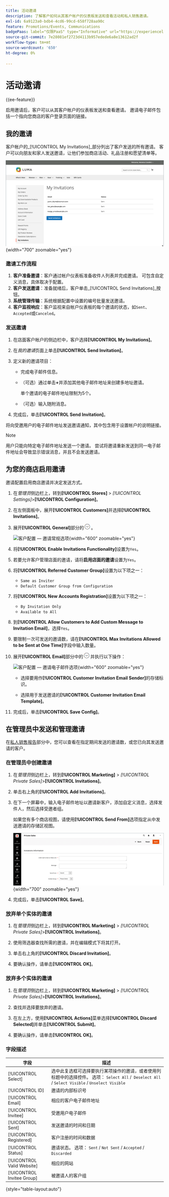 ```yaml
---
title: 活动邀请
description: 了解客户如何从其客户帐户的仪表板发送和查看活动和私人销售邀请。
exl-id: 6a9123a0-bdb4-4cd6-99cd-658f728aa90c
feature: Promotions/Events, Communications
badgePaas: label="仅限PaaS" type="Informative" url="https://experienceleague.adobe.com/en/docs/commerce/user-guides/product-solutions" tooltip="仅适用于云项目(Adobe管理的PaaS基础架构)和内部部署项目上的Adobe Commerce 。"
source-git-commit: 7e28081ef2723d4113b957edede6a8e13612ad2f
workflow-type: tm+mt
source-wordcount: '650'
ht-degree: 0%

---
```


# 活动邀请

{{ee-feature}}

启用邀请后，客户可以从其客户帐户的仪表板发送和查看邀请。 邀请电子邮件包括一个指向您商店的客户登录页面的链接。

## 我的邀请

客户帐户的&#x200B;_[!UICONTROL My Invitations]_部分列出了客户发送的所有邀请。 客户可以向朋友和家人发送邀请，让他们参加商店活动、礼品注册和愿望清单等。

![我的邀请](./assets/account-dashboard-my-invitations.png){width="700" zoomable="yes"}

### 邀请工作流程

1. **客户准备邀请**：客户通过帐户仪表板准备收件人列表并完成邀请。 可包含自定义消息，具体取决于配置。
1. **客户发送邀请**：准备就绪后，客户单击&#x200B;_[!UICONTROL Send Invitations]_按钮。
1. **系统管理传输**：系统根据配置中设置的编号批量发送邀请。
1. **客户监视响应**：客户监视来自帐户仪表板的每个邀请的状态，如`Sent`、`Accepted`或`Canceled`。

### 发送邀请

1. 在店面客户帐户的侧边栏中，客户选择&#x200B;**[!UICONTROL My Invitations]**。

1. 在&#x200B;_我的邀请_&#x200B;页面上单击&#x200B;**[!UICONTROL Send Invitation]**。

1. 定义新的邀请项目：

   - 完成电子邮件信息。

   - （可选）通过单击&#x200B;**+**&#x200B;并添加其他电子邮件地址来创建多地址邀请。

     单个邀请的电子邮件地址限制为5个。

   - （可选）输入随附消息。

1. 完成后，单击&#x200B;**[!UICONTROL Send Invitation]**。

将向受邀用户的电子邮件地址发送邀请通知，其中包含用于设置帐户的说明链接。

>[!NOTE]
>
>用户只能向特定电子邮件地址发送一个邀请。 尝试将邀请重新发送到同一电子邮件地址会导致显示错误消息，并且不会发送邀请。

## 为您的商店启用邀请

邀请配置启用商店邀请并决定发送方式。

1. 在&#x200B;_管理员_&#x200B;侧边栏上，转到&#x200B;**[!UICONTROL Stores]** > _[!UICONTROL Settings]_>**[!UICONTROL Configuration]**。

1. 在左侧面板中，展开&#x200B;**[!UICONTROL Customers]**&#x200B;并选择&#x200B;**[!UICONTROL Invitations]**。

1. 展开&#x200B;**[!UICONTROL General]**&#x200B;部分的![扩展选择器](../assets/icon-display-expand.png)。

   ![客户配置 — 邀请常规选项](../configuration-reference/customers/assets/invitations-general.png){width="600" zoomable="yes"}

1. 将&#x200B;**[!UICONTROL Enable Invitations Functionality]**&#x200B;设置为`Yes`。

1. 若要允许客户管理店面的邀请，请将&#x200B;**启用店面的邀请**&#x200B;设置为`Yes`。

1. 将&#x200B;**[!UICONTROL Referred Customer Group]**&#x200B;设置为以下项之一：

   - `Same as Inviter`
   - `Default Customer Group from Configuration`

1. 将&#x200B;**[!UICONTROL New Accounts Registration]**&#x200B;设置为以下项之一：

   - `By Invitation Only`
   - `Available to All`

1. 到&#x200B;**[!UICONTROL Allow Customers to Add Custom Message to Invitation Email]**，选择`Yes`。

1. 要限制一次可发送的邀请数，请在&#x200B;**[!UICONTROL Max Invitations Allowed to be Sent at One Time]**&#x200B;字段中输入数量。

1. 展开&#x200B;**[!UICONTROL Email]**&#x200B;部分中的![扩展选择器](../assets/icon-display-expand.png)并执行以下操作：

   ![客户配置 — 邀请电子邮件选项](../configuration-reference/customers/assets/invitations-email.png){width="600" zoomable="yes"}

   - 选择要用作&#x200B;**[!UICONTROL Customer Invitation Email Sender]**&#x200B;的存储标识。

   - 选择用于发送邀请的&#x200B;**[!UICONTROL Customer Invitation Email Template]**。

1. 完成后，单击&#x200B;**[!UICONTROL Save Config]**。

## 在管理员中发送和管理邀请

在[私人销售报告](../getting-started/private-sales-reports.md)部分中，您可以查看在指定期间发送的邀请数，或您已向其发送邀请的客户。

### 在管理员中创建邀请

1. 在&#x200B;_管理员_&#x200B;侧边栏上，转到&#x200B;**[!UICONTROL Marketing]** > _[!UICONTROL Private Sales]_>**[!UICONTROL Invitations]**。

1. 单击右上角的&#x200B;**[!UICONTROL Add Invitations]**。

1. 在下一个屏幕中，输入电子邮件地址以邀请新客户，添加自定义消息，选择发件人，然后选择受邀者组。

   如果您有多个商店视图，请使用&#x200B;**[!UICONTROL Send From]**&#x200B;选项指定从中发送邀请的存储区视图。

   ![邀请信息](./assets/create-invitation-page.png){width="700" zoomable="yes"}

1. 完成后，单击&#x200B;**[!UICONTROL Save]**。

### 放弃单个实体的邀请

1. 在&#x200B;_管理员_&#x200B;侧边栏上，转到&#x200B;**[!UICONTROL Marketing]** > _[!UICONTROL Private Sales]_>**[!UICONTROL Invitations]**。

1. 使用筛选器查找所需的邀请，并在编辑模式下将其打开。

1. 单击右上角的&#x200B;**[!UICONTROL Discard Invitation]**。

1. 要确认操作，请单击&#x200B;**[!UICONTROL OK]**。

### 放弃多个实体的邀请

1. 在&#x200B;_管理员_&#x200B;侧边栏上，转到&#x200B;**[!UICONTROL Marketing]** > _[!UICONTROL Private Sales]_>**[!UICONTROL Invitations]**。

1. 查找并选择要放弃的邀请。

1. 在左上方，使用&#x200B;**[!UICONTROL Actions]**&#x200B;菜单选择&#x200B;**[!UICONTROL Discard Selected]**&#x200B;并单击&#x200B;**[!UICONTROL Submit]**。

1. 要确认操作，请单击&#x200B;**[!UICONTROL OK]**。

### 字段描述

| 字段 | 描述 |
|--- |--- |
| [!UICONTROL Select] | 选中此复选框可选择要执行某项操作的邀请，或者使用列标题中的选择控件。 选项： `Select All` /` Deselect All` / `Select Visible` / `Unselect Visible` |
| [!UICONTROL ID] | 邀请的内部标识号 |
| [!UICONTROL Email] | 相应的客户电子邮件地址 |
| [!UICONTROL Invitee] | 受邀用户电子邮件 |
| [!UICONTROL Sent] | 发送邀请的时间和日期 |
| [!UICONTROL Registered] | 客户注册的时间和数据 |
| [!UICONTROL Status] | 邀请状态。 选项： `Sent` / `Not Sent` / `Accepted` / `Discarded` |
| [!UICONTROL Valid Website] | 相应的网站 |
| [!UICONTROL Invitee Group] | 被邀请人的客户组 |

{style="table-layout:auto"}
